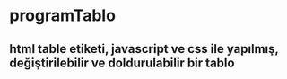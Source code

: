 # programTablo
## html table etiketi, javascript ve css ile yapılmış, değiştirilebilir ve doldurulabilir bir tablo
